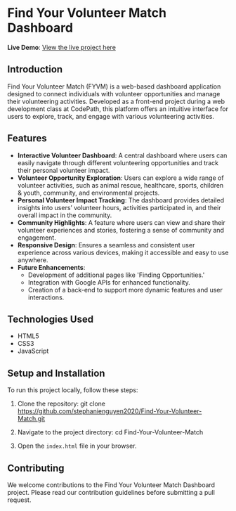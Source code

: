 # Find Your Volunteer Match Dashboard

**Live Demo**: [View the live project here](https://your-deployed-app-link.com)


## Introduction
Find Your Volunteer Match (FYVM) is a web-based dashboard application designed to connect individuals with volunteer opportunities and manage their volunteering activities. Developed as a front-end project during a web development class at CodePath, this platform offers an intuitive interface for users to explore, track, and engage with various volunteering activities.

## Features
- **Interactive Volunteer Dashboard**: A central dashboard where users can easily navigate through different volunteering opportunities and track their personal volunteer impact.
- **Volunteer Opportunity Exploration**: Users can explore a wide range of volunteer activities, such as animal rescue, healthcare, sports, children & youth, community, and environmental projects.
- **Personal Volunteer Impact Tracking**: The dashboard provides detailed insights into users’ volunteer hours, activities participated in, and their overall impact in the community.
- **Community Highlights**: A feature where users can view and share their volunteer experiences and stories, fostering a sense of community and engagement.
- **Responsive Design**: Ensures a seamless and consistent user experience across various devices, making it accessible and easy to use anywhere.
- **Future Enhancements**:
  - Development of additional pages like 'Finding Opportunities.'
  - Integration with Google APIs for enhanced functionality.
  - Creation of a back-end to support more dynamic features and user interactions.

## Technologies Used
- HTML5
- CSS3
- JavaScript

## Setup and Installation
To run this project locally, follow these steps:

1. Clone the repository:
git clone https://github.com/stephanienguyen2020/Find-Your-Volunteer-Match.git

2. Navigate to the project directory:
cd Find-Your-Volunteer-Match

3. Open the `index.html` file in your browser.

## Contributing
We welcome contributions to the Find Your Volunteer Match Dashboard project. Please read our contribution guidelines before submitting a pull request.
